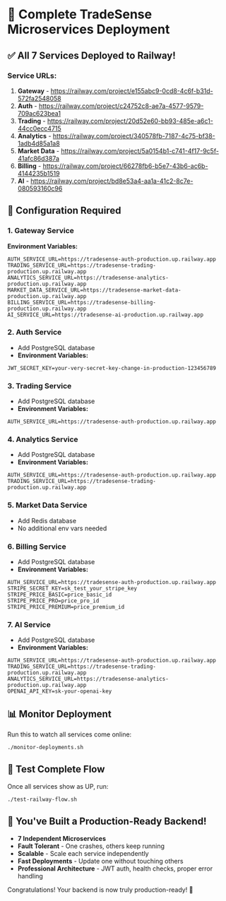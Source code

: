 # 🎉 Complete TradeSense Microservices Deployment

## ✅ All 7 Services Deployed to Railway!

### Service URLs:

1. **Gateway** - https://railway.com/project/e155abc9-0cd8-4c6f-b31d-572fa2548058
2. **Auth** - https://railway.com/project/c24752c8-ae7a-4577-9579-709ac623bea1
3. **Trading** - https://railway.com/project/20d52e60-bb93-485e-a6c1-44cc0ecc4715
4. **Analytics** - https://railway.com/project/340578fb-7187-4c75-bf38-1adb4d85a1a8
5. **Market Data** - https://railway.com/project/5a0154b1-c741-4f17-9c5f-41afc86d387a
6. **Billing** - https://railway.com/project/66278fb6-b5e7-43b6-ac6b-4144235b1519
7. **AI** - https://railway.com/project/bd8e53a4-aa1a-41c2-8c7e-080593160c96

## 🔧 Configuration Required

### 1. Gateway Service
**Environment Variables:**
```
AUTH_SERVICE_URL=https://tradesense-auth-production.up.railway.app
TRADING_SERVICE_URL=https://tradesense-trading-production.up.railway.app
ANALYTICS_SERVICE_URL=https://tradesense-analytics-production.up.railway.app
MARKET_DATA_SERVICE_URL=https://tradesense-market-data-production.up.railway.app
BILLING_SERVICE_URL=https://tradesense-billing-production.up.railway.app
AI_SERVICE_URL=https://tradesense-ai-production.up.railway.app
```

### 2. Auth Service
- Add PostgreSQL database
- **Environment Variables:**
```
JWT_SECRET_KEY=your-very-secret-key-change-in-production-123456789
```

### 3. Trading Service
- Add PostgreSQL database
- **Environment Variables:**
```
AUTH_SERVICE_URL=https://tradesense-auth-production.up.railway.app
```

### 4. Analytics Service
- Add PostgreSQL database
- **Environment Variables:**
```
AUTH_SERVICE_URL=https://tradesense-auth-production.up.railway.app
TRADING_SERVICE_URL=https://tradesense-trading-production.up.railway.app
```

### 5. Market Data Service
- Add Redis database
- No additional env vars needed

### 6. Billing Service
- Add PostgreSQL database
- **Environment Variables:**
```
AUTH_SERVICE_URL=https://tradesense-auth-production.up.railway.app
STRIPE_SECRET_KEY=sk_test_your_stripe_key
STRIPE_PRICE_BASIC=price_basic_id
STRIPE_PRICE_PRO=price_pro_id
STRIPE_PRICE_PREMIUM=price_premium_id
```

### 7. AI Service
- Add PostgreSQL database
- **Environment Variables:**
```
AUTH_SERVICE_URL=https://tradesense-auth-production.up.railway.app
TRADING_SERVICE_URL=https://tradesense-trading-production.up.railway.app
ANALYTICS_SERVICE_URL=https://tradesense-analytics-production.up.railway.app
OPENAI_API_KEY=sk-your-openai-key
```

## 📊 Monitor Deployment

Run this to watch all services come online:
```bash
./monitor-deployments.sh
```

## 🧪 Test Complete Flow

Once all services show as UP, run:
```bash
./test-railway-flow.sh
```

## 🚀 You've Built a Production-Ready Backend!

- **7 Independent Microservices**
- **Fault Tolerant** - One crashes, others keep running
- **Scalable** - Scale each service independently
- **Fast Deployments** - Update one without touching others
- **Professional Architecture** - JWT auth, health checks, proper error handling

Congratulations! Your backend is now truly production-ready! 🎉